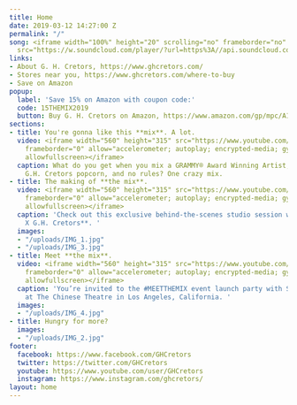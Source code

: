 ```yaml
---
title: Home
date: 2019-03-12 14:27:00 Z
permalink: "/"
song: <iframe width="100%" height="20" scrolling="no" frameborder="no" allow="autoplay"
  src="https://w.soundcloud.com/player/?url=https%3A//api.soundcloud.com/tracks/585373488&color=%23000000&inverse=true&auto_play=false&show_user=false"></iframe>
links:
- About G. H. Cretors, https://www.ghcretors.com/
- Stores near you, https://www.ghcretors.com/where-to-buy
- Save on Amazon
popup:
  label: 'Save 15% on Amazon with coupon code:'
  code: 15THEMIX2019
  button: Buy G. H. Cretors on Amazon, https://www.amazon.com/gp/mpc/A1G4E4K72EKIAY
sections:
- title: You're gonna like this **mix**. A lot.
  video: <iframe width="560" height="315" src="https://www.youtube.com/embed/pWmq3fEkHSo"
    frameborder="0" allow="accelerometer; autoplay; encrypted-media; gyroscope; picture-in-picture"
    allowfullscreen></iframe>
  caption: What do you get when you mix a GRAMMY® Award Winning Artist, sounds of
    G.H. Cretors popcorn, and no rules? One crazy mix.
- title: The making of **the mix**.
  video: <iframe width="560" height="315" src="https://www.youtube.com/embed/KRKwiodn9N0"
    frameborder="0" allow="accelerometer; autoplay; encrypted-media; gyroscope; picture-in-picture"
    allowfullscreen></iframe>
  caption: 'Check out this exclusive behind-the-scenes studio session with **Sir Mix-A-Lot
    X G.H. Cretors**. '
  images:
  - "/uploads/IMG_1.jpg"
  - "/uploads/IMG_3.jpg"
- title: Meet **the mix**.
  video: <iframe width="560" height="315" src="https://www.youtube.com/embed/RDTre8s3AH0"
    frameborder="0" allow="accelerometer; autoplay; encrypted-media; gyroscope; picture-in-picture"
    allowfullscreen></iframe>
  caption: 'You’re invited to the #MEETTHEMIX event launch party with Sir Mix-A-Lot
    at The Chinese Theatre in Los Angeles, California. '
  images:
  - "/uploads/IMG_4.jpg"
- title: Hungry for more?
  images:
  - "/uploads/IMG_2.jpg"
footer:
  facebook: https://www.facebook.com/GHCretors
  twitter: https://twitter.com/GHCretors
  youtube: https://www.youtube.com/user/GHCretors
  instagram: https://www.instagram.com/ghcretors/
layout: home
---
```


